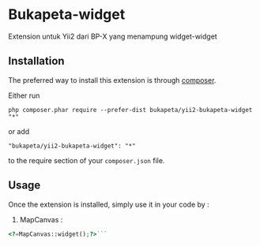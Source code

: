 Bukapeta-widget
===============
Extension untuk Yii2 dari BP-X yang menampung widget-widget

Installation
------------

The preferred way to install this extension is through [composer](http://getcomposer.org/download/).

Either run

```
php composer.phar require --prefer-dist bukapeta/yii2-bukapeta-widget "*"
```

or add

```
"bukapeta/yii2-bukapeta-widget": "*"
```

to the require section of your `composer.json` file.


Usage
-----

Once the extension is installed, simply use it in your code by :

1. MapCanvas :

```php
<?=MapCanvas::widget();?>```
